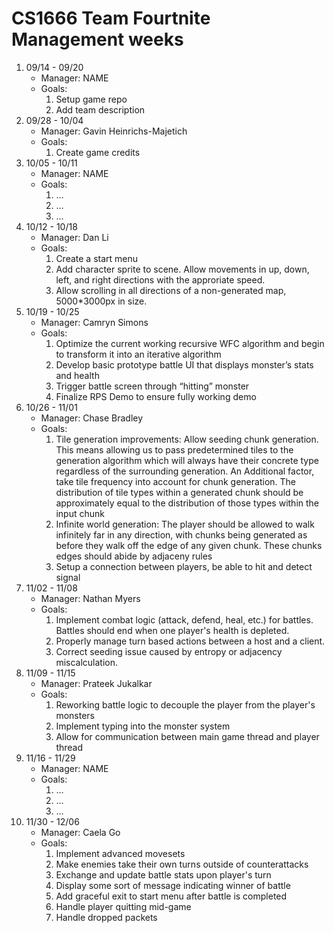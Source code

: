 # CS1666 Team Fourtnite Management weeks

1. 09/14 - 09/20
	* Manager: NAME
	* Goals:
		1. Setup game repo
		2. Add team description
2. 09/28 - 10/04
	* Manager: Gavin Heinrichs-Majetich
	* Goals:
		1. Create game credits
2. 10/05 - 10/11
	* Manager: NAME
	* Goals:
		1. ...
		1. ...
		1. ...
2. 10/12 - 10/18
	* Manager: Dan Li
	* Goals:
		1. Create a start menu
		2. Add character sprite to scene. Allow movements in up, down, left, and right directions with the approriate speed. 
		3. Allow scrolling in all directions of a non-generated map, 5000*3000px in size.
2. 10/19 - 10/25
	* Manager: Camryn Simons
	* Goals:
		1. Optimize the current working recursive WFC algorithm and begin to transform it into an iterative algorithm
		2. Develop basic prototype battle UI that displays monster’s stats and health
		3. Trigger battle screen through “hitting” monster
		4. Finalize RPS Demo to ensure fully working demo 
2. 10/26 - 11/01
	* Manager: Chase Bradley
	* Goals:
		1. Tile generation improvements: Allow seeding chunk generation. This means allowing us to pass predetermined tiles to the generation algorithm which will always have their concrete type regardless of the surrounding generation. An Additional factor, take tile frequency into account for chunk generation.  The distribution of tile types within a generated chunk should be approximately equal to the distribution of those types within the input chunk
		2. Infinite world generation: The player should be allowed to walk infinitely far in any direction, with chunks being generated as before they walk off the edge of any given chunk. These chunks edges should abide by adjaceny rules
		3. Setup a connection between players, be able to hit and detect signal
2. 11/02 - 11/08
	* Manager: Nathan Myers
	* Goals:
		1. Implement combat logic (attack, defend, heal, etc.) for battles. Battles should end when one player's health is depleted.
		2. Properly manage turn based actions between a host and a client.
		3. Correct seeding issue caused by entropy or adjacency miscalculation.
2. 11/09 - 11/15
	* Manager: Prateek Jukalkar
	* Goals:
		1. Reworking battle logic to decouple the player from the player's monsters
		1. Implement typing into the monster system
		1. Allow for communication between main game thread and player thread
2. 11/16 - 11/29
	* Manager: NAME
	* Goals:
		1. ...
		1. ...
		1. ...
2. 11/30 - 12/06
	* Manager: Caela Go
	* Goals:
		1. Implement advanced movesets
		2. Make enemies take their own turns outside of counterattacks 
		3. Exchange and update battle stats upon player's turn
 		4. Display some sort of message indicating winner of battle
		5. Add graceful exit to start menu after battle is completed
		6. Handle player quitting mid-game
		7. Handle dropped packets		
